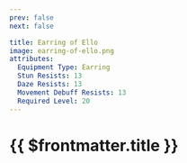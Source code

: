 ```yaml
---
prev: false
next: false

title: Earring of Ello
image: earring-of-ello.png
attributes:
  Equipment Type: Earring
  Stun Resists: 13
  Daze Resists: 13
  Movement Debuff Resists: 13
  Required Level: 20
---
```


# {{ $frontmatter.title }}

<MyItemComponent :item="$frontmatter" />


